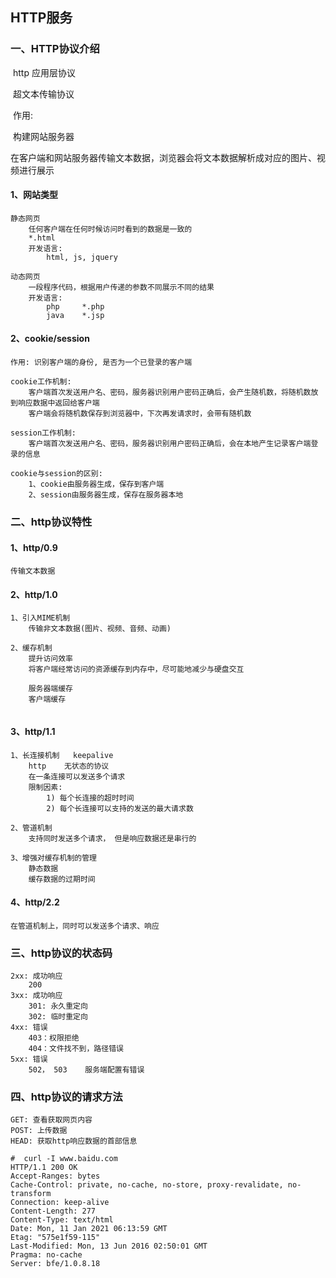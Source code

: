 ## HTTP服务

### 一、HTTP协议介绍

​		http		应用层协议 

​		超文本传输协议 

​		作用: 

​				构建网站服务器 

​				在客户端和网站服务器传输文本数据，浏览器会将文本数据解析成对应的图片、视频进行展示  



#### 1、网站类型 

```
静态网页
	任何客户端在任何时候访问时看到的数据是一致的
	*.html
	开发语言: 
		html, js, jquery
	
动态网页
	一段程序代码，根据用户传递的参数不同展示不同的结果 
	开发语言: 
		php		*.php
		java	*.jsp
```



#### 2、cookie/session

```
作用: 识别客户端的身份, 是否为一个已登录的客户端 

cookie工作机制: 
	客户端首次发送用户名、密码，服务器识别用户密码正确后，会产生随机数，将随机数放到响应数据中返回给客户端
	客户端会将随机数保存到浏览器中，下次再发请求时，会带有随机数
	
session工作机制: 
	客户端首次发送用户名、密码，服务器识别用户密码正确后，会在本地产生记录客户端登录的信息
	
cookie与session的区别:
	1、cookie由服务器生成，保存到客户端 
	2、session由服务器生成，保存在服务器本地
```



### 二、http协议特性 

#### 1、http/0.9 

```
传输文本数据
```



#### 2、http/1.0

```
1、引入MIME机制
	传输非文本数据(图片、视频、音频、动画)
	
2、缓存机制
	提升访问效率
	将客户端经常访问的资源缓存到内存中，尽可能地减少与硬盘交互
	
	服务器端缓存
	客户端缓存
	
```



#### 3、http/1.1

```
1、长连接机制   keepalive 
	http    无状态的协议 
	在一条连接可以发送多个请求
	限制因素: 
		1) 每个长连接的超时时间
        2) 每个长连接可以支持的发送的最大请求数   
        
2、管道机制 
	支持同时发送多个请求， 但是响应数据还是串行的 
	
3、增强对缓存机制的管理 
	静态数据 
	缓存数据的过期时间 
```



#### 4、http/2.2

```
在管道机制上，同时可以发送多个请求、响应
```





### 三、http协议的状态码 

```
2xx: 成功响应
	200
3xx: 成功响应
	301: 永久重定向
	302: 临时重定向
4xx: 错误 
	403：权限拒绝 
	404：文件找不到，路径错误     
5xx: 错误
	502， 503	服务端配置有错误 
```



### 四、http协议的请求方法

```
GET: 查看获取网页内容 
POST: 上传数据 
HEAD: 获取http响应数据的首部信息

#  curl -I www.baidu.com
HTTP/1.1 200 OK
Accept-Ranges: bytes
Cache-Control: private, no-cache, no-store, proxy-revalidate, no-transform
Connection: keep-alive
Content-Length: 277
Content-Type: text/html
Date: Mon, 11 Jan 2021 06:13:59 GMT
Etag: "575e1f59-115"
Last-Modified: Mon, 13 Jun 2016 02:50:01 GMT
Pragma: no-cache
Server: bfe/1.0.8.18
```











































